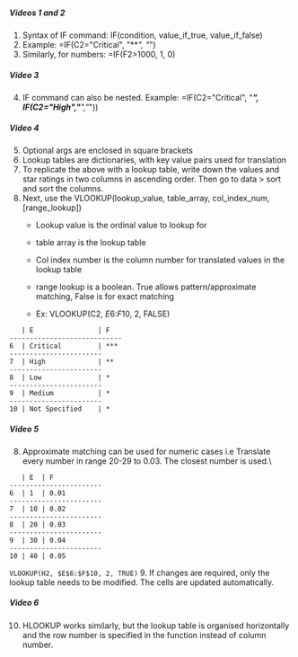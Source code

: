 ##### Videos 1 and 2
1. Syntax of IF command: IF(condition, value_if_true, value_if_false)
2. Example: =IF(C2="Critical", "***", "*")
3. Similarly, for numbers: =IF(F2>1000, 1, 0)
##### Video 3
4. IF command can also be nested. Example: =IF(C2="Critical", "***", IF(C2="High","**","*"))
##### Video 4
5. Optional args are enclosed in square brackets
6. Lookup tables are dictionaries, with key value pairs used for translation
7. To replicate the above with a lookup table, write down the values and star ratings in two columns in ascending order. Then go to data > sort and sort the columns.
8. Next, use the VLOOKUP(lookup_value, table_array, col_index_num, [range_lookup])
   - Lookup value is the ordinal value to lookup for
   - table array is the lookup table
   - Col index number is the column number for translated values in the lookup table
   - range lookup is a boolean. True allows pattern/approximate matching, False is for exact matching
   
   - Ex: VLOOKUP(C2, $E$6:$F$10, 2, FALSE)
```
   | E                | F
----------------------------
6  | Critical         | ***
-----------------------
7  | High             | **
-----------------------
8  | Low              | *
-----------------------
9  | Medium           | *
-----------------------
10 | Not Specified    | *

```
##### Video 5
8. Approximate matching can be used for numeric cases i.e Translate every number in range 20-29 to 0.03. The closest number is used.\
```
   | E  | F
-----------------------
6  | 1  | 0.01
-----------------------
7  | 10 | 0.02
-----------------------
8  | 20 | 0.03
-----------------------
9  | 30 | 0.04
-----------------------
10 | 40 | 0.05
```
`VLOOKUP(H2, $E$6:$F$10, 2, TRUE)`
9. If changes are required, only the lookup table needs to be modified. The cells are updated automatically.

##### Video 6
10. HLOOKUP works similarly, but the lookup table is organised horizontally and the row number is specified in the function instead of column number.
